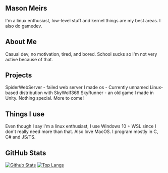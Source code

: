 ## Mason Meirs
I'm a linux enthusiast, low-level stuff and kernel things are my best areas. I also do gamedev.

## About Me

Casual dev, no motivation, tired, and bored. School sucks so I'm not very active because of that.

## Projects

SpiderWebServer - failed web server I made
os - Currently unnamed Linux-based distribution with SkyWolf369
SkyRunner - an old game I made in Unity. Nothing special.
More to come!

##  Things I use

Even though I say I'm a linux enthusiast, I use Windows 10 + WSL since I don't really need more than that.
Also love MacOS. 
I program mostly in C, C# and JS/TS.

## GitHub Stats

[![Github Stats](https://github-readme-stats.vercel.app/api?username=MasonMeirs&count_private=true&show_icons=true&theme=synthwave)](https://github.com/anuraghazra/github-readme-stats)
[![Top Langs](https://github-readme-stats.vercel.app/api/top-langs/?username=MasonMeirs&theme=synthwave)](https://github.com/anuraghazra/github-readme-stats)
